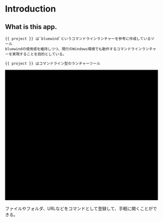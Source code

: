 # Introduction

## What is this app.

```{only} soyokaze
{{ project }} は`bluewind`というコマンドラインランチャーを参考に作成しているツール  
bluewindの使用感を維持しつつ、現行のWindows環境でも動作するコマンドラインランチャーを実現することを目的としている。

```

```{only} not soyokaze
{{ project }} はコマンドライン型のランチャーツール

```

![](image/introduction.gif)

ファイルやフォルダ、URLなどをコマンドとして登録して、手軽に開くことができる。  


